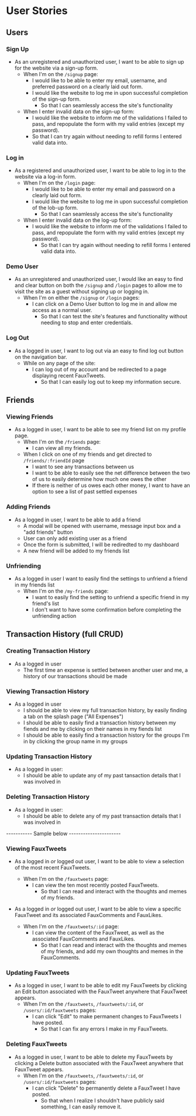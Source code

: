 # User Stories

## Users

### Sign Up

* As an unregistered and unauthorized user, I want to be able to sign up for the website via a sign-up form.
  * When I'm on the `/signup` page:
    * I would like to be able to enter my email, username, and preferred password on a clearly laid out form.
    * I would like the website to log me in upon successful completion of the sign-up form.
      * So that I can seamlessly access the site's functionality
  * When I enter invalid data on the sign-up form:
    * I would like the website to inform me of the validations I failed to pass, and repopulate the form with my valid entries (except my password).
    * So that I can try again without needing to refill forms I entered valid data into.

### Log in

* As a registered and unauthorized user, I want to be able to log in to the website via a log-in form.
  * When I'm on the `/login` page:
    * I would like to be able to enter my email and password on a clearly laid out form.
    * I would like the website to log me in upon successful completion of the lob-up form.
      * So that I can seamlessly access the site's functionality
  * When I enter invalid data on the log-up form:
    * I would like the website to inform me of the validations I failed to pass, and repopulate the form with my valid entries (except my password).
      * So that I can try again without needing to refill forms I entered valid data into.

### Demo User

* As an unregistered and unauthorized user, I would like an easy to find and clear button on both the `/signup` and `/login` pages to allow me to visit the site as a guest without signing up or logging in.
  * When I'm on either the `/signup` or `/login` pages:
    * I can click on a Demo User button to log me in and allow me access as a normal user.
      * So that I can test the site's features and functionality without needing to stop and enter credentials.

### Log Out

* As a logged in user, I want to log out via an easy to find log out button on the navigation bar.
  * While on any page of the site:
    * I can log out of my account and be redirected to a page displaying recent FauxTweets.
      * So that I can easily log out to keep my information secure.

## Friends

### Viewing Friends

* As a logged in user, I want to be able to see my friend list on my profile page.
  * When I'm on the `/friends` page:
    * I can view all my friends.
  * When I click on one of my friends and get directed to `/friends/:friendId` page
    * I want to see any transactions between us
    * I want to be able to easily see the net difference between the two of us to easily determine how much one owes the other
    * If there is neither of us owes each other money, I want to have an option to see a list of past settled expenses

### Adding Friends
* As a logged in user, I want to be able to add a friend
  * A modal will be opened with username, message input box and a "add friends" button
  * User can only add existing user as a friend
  * Once the form is submitted, I will be rediredted to my dashboard
  * A new friend will be added to my friends list

### Unfriending
  * As a logged in user I want to easily find the settings to unfriend a friend in my friends list
    * When I'm on the `/my-friends` page:
      * I want to easily find the setting to unfriend a specific friend in my friend's list
      * I don't want to have some confirmation before completing the unfriending action


## Transaction History (full CRUD)

### Creating Transaction History
  * As a logged in user
    * The first time an expense is settled between another user and me, a history of our transactions should be made

### Viewing Transaction History
  * As a logged in user
    * I should be able to view my full transaction history, by easily finding a tab on the splash page ("All Expenses")
    * I should be able to easily find a transaction history between my fiends and me by clicking on their names in my fiends list
    * I should be able to easily find a transaction history for the groups I'm in by clicking the group name in my groups

### Updating Transaction History
  * As a logged in user:
    * I should be able to update any of my past tansaction details that I was involved in

### Deleting Transaction History
  * As a logged in user:
    * I should be able to delete any of my past transaction details that I was involved in


----------- Sample below ----------------------
### Viewing FauxTweets

* As a logged in _or_ logged out user, I want to be able to view a selection of the most recent FauxTweets.
  * When I'm on the `/fauxtweets` page:
    * I can view the ten most recently posted FauxTweets.
      * So that I can read and interact with the thoughts and memes of my friends.

* As a logged in _or_ logged out user, I want to be able to view a specific FauxTweet and its associated FauxComments and FauxLikes.
  * When I'm on the `/fauxtweets/:id` page:
    * I can view the content of the FauxTweet, as well as the associated FauxComments and FauxLikes.
      * So that I can read and interact with the thoughts and memes of my friends, and add my own thoughts and memes in the FauxComments.

### Updating FauxTweets

* As a logged in user, I want to be able to edit my FauxTweets by clicking an Edit button associated with the FauxTweet anywhere that FauxTweet appears.
  * When I'm on the `/fauxtweets`, `/fauxtweets/:id`, or `/users/:id/fauxtweets` pages:
    * I can click "Edit" to make permanent changes to FauxTweets I have posted.
      * So that I can fix any errors I make in my FauxTweets.

### Deleting FauxTweets

* As a logged in user, I want to be able to delete my FauxTweets by clicking a Delete button associated with the FauxTweet anywhere that FauxTweet appears.
  * When I'm on the `/fauxtweets`, `/fauxtweets/:id`, or `/users/:id/fauxtweets` pages:
    * I can click "Delete" to permanently delete a FauxTweet I have posted.
      * So that when I realize I shouldn't have publicly said something, I can easily remove it.
